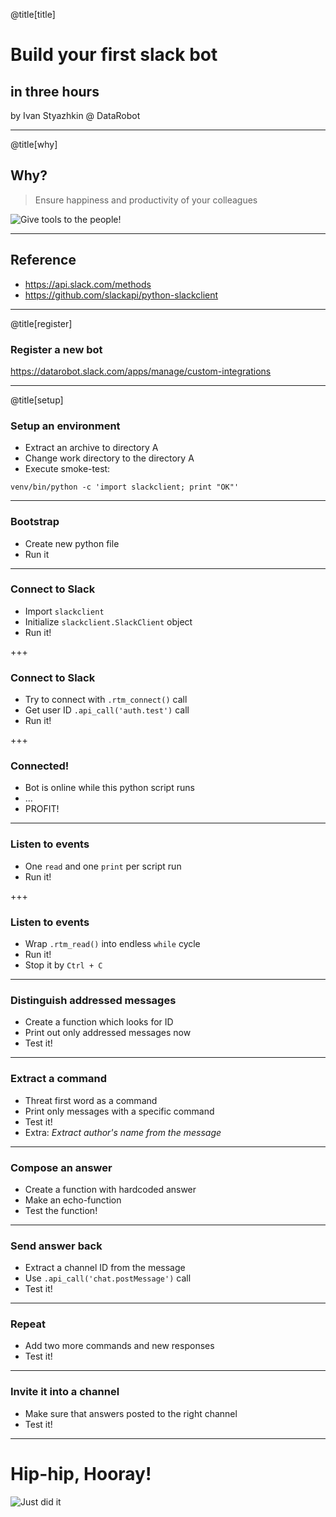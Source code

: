 @title[title]
# Build your first slack bot
## in three hours

by Ivan Styazhkin @ DataRobot

---
@title[why]
## Why?
> Ensure happiness and productivity of your colleagues

![Give tools to the people!](https://github.com/inesusvet/pyclub/raw/slides/assets/img/tools-to-the-people.jpg)

---
## Reference

- https://api.slack.com/methods
- https://github.com/slackapi/python-slackclient

---
@title[register]
### Register a new bot

https://datarobot.slack.com/apps/manage/custom-integrations

---
@title[setup]
### Setup an environment

- Extract an archive to directory A
- Change work directory to the directory A
- Execute smoke-test:

```
venv/bin/python -c 'import slackclient; print "OK"'
```

---
### Bootstrap

- Create new python file
- Run it

---
### Connect to Slack

- Import `slackclient`
- Initialize `slackclient.SlackClient` object
- Run it!

+++
### Connect to Slack

- Try to connect with `.rtm_connect()` call
- Get user ID `.api_call('auth.test')` call
- Run it!

+++
### Connected!

- Bot is online while this python script runs
- ...
- PROFIT!

---
### Listen to events

- One `read` and one `print` per script run
- Run it!

+++
### Listen to events

- Wrap `.rtm_read()` into endless `while` cycle
- Run it!
- Stop it by `Ctrl + C`

---
### Distinguish addressed messages

- Create a function which looks for ID
- Print out only addressed messages now
- Test it!

---
### Extract a command

- Threat first word as a command
- Print only messages with a specific command
- Test it!
- Extra: _Extract author's name from the message_

---
### Compose an answer

- Create a function with hardcoded answer
- Make an echo-function
- Test the function!

---
### Send answer back

- Extract a channel ID from the message
- Use `.api_call('chat.postMessage')` call
- Test it!

---
### Repeat

- Add two more commands and new responses
- Test it!

---
### Invite it into a channel

- Make sure that answers posted to the right channel
- Test it!

---
# Hip-hip, Hooray!
![Just did it](http://www.shirtyourpants.com/wp-content/uploads/2014/03/JUST_DID_IT.jpg)
